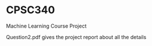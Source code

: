 # CPSC340
Machine Learning Course Project

Question2.pdf gives the project report about all the details
